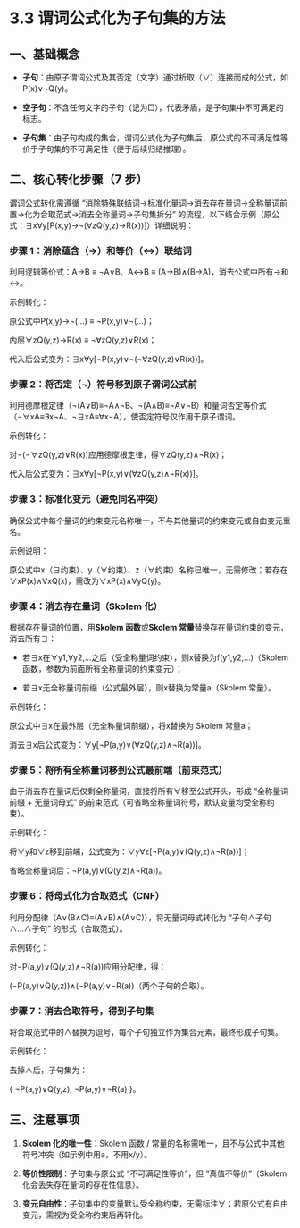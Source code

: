 # 3.3 谓词公式化为子句集的方法

## 一、基础概念

- **子句**：由原子谓词公式及其否定（文字）通过析取（∨）连接而成的公式，如P(x)∨¬Q(y)。

- **空子句**：不含任何文字的子句（记为□），代表矛盾，是子句集中不可满足的标志。

- **子句集**：由子句构成的集合，谓词公式化为子句集后，原公式的不可满足性等价于子句集的不可满足性（便于后续归结推理）。

## 二、核心转化步骤（7 步）

谓词公式转化需遵循 “消除特殊联结词→标准化量词→消去存在量词→全称量词前置→化为合取范式→消去全称量词→子句集拆分” 的流程，以下结合示例（原公式：∃x∀y[P(x,y)→¬(∀zQ(y,z)→R(x))]）详细说明：

### 步骤 1：消除蕴含（→）和等价（↔）联结词

利用逻辑等价式：A→B ≡ ¬A∨B、A↔B ≡ (A→B)∧(B→A)，消去公式中所有→和↔。

示例转化：

原公式中P(x,y)→¬(...) ≡ ¬P(x,y)∨¬(...)；

内层∀zQ(y,z)→R(x) ≡ ¬∀zQ(y,z)∨R(x)；

代入后公式变为：∃x∀y[¬P(x,y)∨¬(¬∀zQ(y,z)∨R(x))]。

### 步骤 2：将否定（¬）符号移到原子谓词公式前

利用德摩根定律（¬(A∨B)≡¬A∧¬B、¬(A∧B)≡¬A∨¬B）和量词否定等价式（¬∀xA≡∃x¬A、¬∃xA≡∀x¬A），使否定符号仅作用于原子谓词。

示例转化：

对¬(¬∀zQ(y,z)∨R(x))应用德摩根定律，得∀zQ(y,z)∧¬R(x)；

代入后公式变为：∃x∀y[¬P(x,y)∨(∀zQ(y,z)∧¬R(x))]。

### 步骤 3：标准化变元（避免同名冲突）

确保公式中每个量词的约束变元名称唯一，不与其他量词的约束变元或自由变元重名。

示例说明：

原公式中x（∃约束）、y（∀约束）、z（∀约束）名称已唯一，无需修改；若存在∀xP(x)∧∀xQ(x)，需改为∀xP(x)∧∀yQ(y)。

### 步骤 4：消去存在量词（Skolem 化）

根据存在量词的位置，用**Skolem 函数**或**Skolem 常量**替换存在量词约束的变元，消去所有∃：

- 若∃x在∀y1,∀y2,...之后（受全称量词约束），则x替换为f(y1,y2,...)（Skolem 函数，参数为前面所有全称量词的约束变元）；

- 若∃x无全称量词前缀（公式最外层），则x替换为常量a（Skolem 常量）。

示例转化：

原公式中∃x在最外层（无全称量词前缀），将x替换为 Skolem 常量a；

消去∃x后公式变为：∀y[¬P(a,y)∨(∀zQ(y,z)∧¬R(a))]。

### 步骤 5：将所有全称量词移到公式最前端（前束范式）

由于消去存在量词后仅剩全称量词，直接将所有∀移至公式开头，形成 “全称量词前缀 + 无量词母式” 的前束范式（可省略全称量词符号，默认变量均受全称约束）。

示例转化：

将∀y和∀z移到前端，公式变为：∀y∀z[¬P(a,y)∨(Q(y,z)∧¬R(a))]；

省略全称量词后：¬P(a,y)∨(Q(y,z)∧¬R(a))。

### 步骤 6：将母式化为合取范式（CNF）

利用分配律（A∨(B∧C)≡(A∨B)∧(A∨C)），将无量词母式转化为 “子句∧子句∧...∧子句” 的形式（合取范式）。

示例转化：

对¬P(a,y)∨(Q(y,z)∧¬R(a))应用分配律，得：

(¬P(a,y)∨Q(y,z))∧(¬P(a,y)∨¬R(a))（两个子句的合取）。

### 步骤 7：消去合取符号，得到子句集

将合取范式中的∧替换为逗号，每个子句独立作为集合元素，最终形成子句集。

示例转化：

去掉∧后，子句集为：

{ ¬P(a,y)∨Q(y,z), ¬P(a,y)∨¬R(a) }。

## 三、注意事项

1. **Skolem 化的唯一性**：Skolem 函数 / 常量的名称需唯一，且不与公式中其他符号冲突（如示例中用a，不用x/y）。

1. **等价性限制**：子句集与原公式 “不可满足性等价”，但 “真值不等价”（Skolem 化会丢失存在量词的存在性信息）。

1. **变元自由性**：子句集中的变量默认受全称约束，无需标注∀；若原公式有自由变元，需视为受全称约束后再转化。